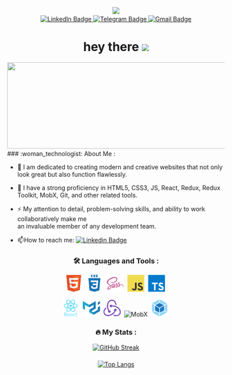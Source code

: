 <div id="header" align="center">
  <img src="https://media.giphy.com/media/v1.Y2lkPTc5MGI3NjExM2I5YzcyMmFlM2U0ZDIwMGI3MGUwZmQ2ODk4Zjk2NjQxODUwNWUwNiZlcD12MV9pbnRlcm5hbF9naWZzX2dpZklkJmN0PWc/LMcB8XospGZO8UQq87/giphy.gif" width="250"/>
 </div>

  <div id="badges" align="center">
  <a href="https://www.linkedin.com/in/kategrivickaya/" target="_blank">
    <img src="https://img.shields.io/badge/LinkedIn-blue?style=for-the-badge&logo=linkedin&logoColor=white" alt="LinkedIn Badge"/>
  </a>
  <a href="https://t.me/katerina_grivickaya">
    <img src="https://img.shields.io/badge/Telegram-2CA5E0?style=for-the-badge&logo=telegram&logoColor=white" alt="Telegram Badge"/>
  </a>
  <a href="mailto:hryvitskayaekaterina@gmail.com"> 
  <img src="https://img.shields.io/badge/Gmail-D14836?style=for-the-badge&logo=gmail&logoColor=white" alt="Gmail Badge"/>
  </a>
</div>
<h1  align="center">
  hey there
  <img src="https://media.giphy.com/media/hvRJCLFzcasrR4ia7z/giphy.gif" width="30px"/>
</h1>
<div align="center">
  <img src="https://media.giphy.com/media/4H3Ii5eLChYul9p7NL/giphy-downsized-large.gif" width="600" height="200"  width="200"/>
</div>
### :woman_technologist: About Me : <br>

- :telescope: I am dedicated to creating modern and creative websites that not only look great but also function flawlessly. 

- :seedling: I have a strong proficiency in HTML5, CSS3, JS, React, Redux, Redux Toolkit, MobX, Git, and other related tools.

- :zap: My attention to detail, problem-solving skills, and ability to work collaboratively make me <br> an invaluable member of any development team.

- :mailbox:How to reach me: [![Linkedin Badge](https://img.shields.io/badge/-kakbar-blue?style=flat&logo=Linkedin&logoColor=white)](https://www.linkedin.com/in/kategrivickaya/)

<div align="center">

### :hammer_and_wrench: Languages and Tools :  
<div>
  <img src="https://github.com/devicons/devicon/blob/master/icons/html5/html5-original.svg" title="HTML5" alt="HTML" width="40" height="40"/>&nbsp;
  <img src="https://github.com/devicons/devicon/blob/master/icons/css3/css3-plain-wordmark.svg"  title="CSS3" alt="CSS" width="40" height="40"/>&nbsp;
    <img src="https://github.com/devicons/devicon/blob/master/icons/sass/sass-original.svg"  title="SASS" alt="SASS" width="40" height="40"/>&nbsp;
  <img src="https://github.com/devicons/devicon/blob/master/icons/javascript/javascript-original.svg" title="JavaScript" alt="JavaScript" width="40" height="40"/>&nbsp;
  <img src="https://github.com/devicons/devicon/blob/master/icons/typescript/typescript-original.svg" title="JavaScript" alt="JavaScript" width="40" height="40"/>&nbsp;
  
  <img src="https://github.com/devicons/devicon/blob/master/icons/react/react-original-wordmark.svg" title="React" alt="React" width="40" height="40"/>&nbsp;
  <img src="https://github.com/devicons/devicon/blob/master/icons/materialui/materialui-original.svg" title="Material UI" alt="Material UI" width="40" height="40"/>&nbsp;
  <img src="https://github.com/devicons/devicon/blob/master/icons/redux/redux-original.svg" title="Redux" alt="Redux " width="40" height="40"/>&nbsp;
  <img src="https://mobx.js.org/assets/mobx.png" title="MobX" alt="MobX " width="40" height="40"/>&nbsp;
  <img src="https://github.com/devicons/devicon/blob/master/icons/webpack/webpack-original.svg" title="Webpack" alt="Webpack " width="40" height="40"/>&nbsp;
 


### :fire: My Stats :
[![GitHub Streak](http://github-readme-streak-stats.herokuapp.com?user=KateFront&theme=dark&hide_border=true)](https://git.io/streak-stats)
###
[![Top Langs](https://github-readme-stats.vercel.app/api/top-langs/?username=KateFront&theme=dark)](https://github.com/anuraghazra/github-readme-stats)

</div>



